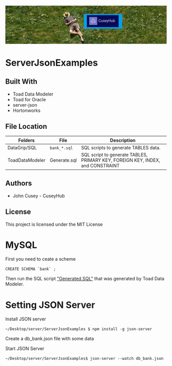 ![CuseyHub](https://github.com/cusey/ImageForWiki/blob/master/Logos/CuseyHub_Banner_Small.jpg)

# ServerJsonExamples

## Built With
* Toad Data Modeler
* Toad for Oracle   
* server-json 
* Hortonworks

## File Location   

Folders |File|Description
----------| ----------| -------------------------------------------
DataGrip/SQL| ```bank_*.sql``` | SQL scripts to generate TABLES data.
ToadDataModeler| Generate.sql | SQL script to generate TABLES, PRIMARY KEY, FOREIGN KEY, INDEX, and CONSTRAINT


## Authors
* John Cusey - CuseyHub  

## License   
This project is licensed under the MIT License

# MySQL   

First you need to ceate a scheme   
```
CREATE SCHEMA `bank` ;
```
Then run the SQL script ["Generated.SQL"](https://github.com/cusey/DatabaseExamples/blob/master/ToadDataModeler/Generated.SQL) that was generated by Toad Data Modeler.

# Setting JSON Server

Install JSON server
```
~/Desktop/server/ServerJsonExamples $ npm install -g json-server
```

Create a db_bank.json file with some data


Start JSON Server
```
~/Desktop/server/ServerJsonExamples$ json-server --watch db_bank.json
```

